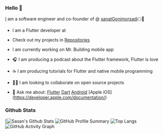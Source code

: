 ### Hello 👋

[I]( https://www.instagram.com/mrbbas2655) am a software engineer and co-founder of @ [sanatGonimorsadi]()🌕💎

- I am a Flutter developer at 

- Check out my projects in [Repositories](https://github.com/mrabbas2655?tab=repositories)

- I am currently working on Mr. Building mobile app
- 🎧 I am producing a podcast about the Flutter framework, Flutter is love
- ☕ I am producing tutorials for Flutter and native mobile programming
- 🧑‍💻 I am looking to collaborate on open source projects

- 💬 Ask me about:
[Flutter](https://flutter.dev)
[Dart](https://dart.dev)
[Android](https://developer.android.com/docs)
[Apple iOS] (https://developer.apple.com/documentation/)



### Github Stats

[![Sasan's Github Stats](https://github-readme-stats.vercel.app/api?username=mrabbas2655&show_icons=true&theme=radical)
![GitHub Profile Summary](https://github-profile-summary-cards.vercel.app/api/cards/profile-details?username=mrabbas2655&theme=radical)
![Top Langs](https://github-readme-stats.vercel.app/api/top-langs/?username=mrabbas2655&layout=compact&theme=radical)
![GitHub Activity Graph](https://github-readme-activity-graph.vercel.app/graph?username=mrabbas2655&theme=radical)

